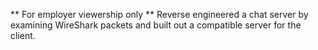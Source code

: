 ** For employer viewership only **
Reverse engineered a chat server by examining WireShark packets and built out a compatible server for the client.
